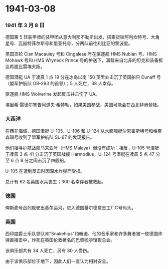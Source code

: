 # 1941-03-08

### 1941 年 3 月 8 日

德国第 5
轻装甲师的装甲团从意大利那不勒斯出发，搭乘货轮阿利坎特号、大角星号、瓦赫特菲尔斯号和里亚托号，分两队前往利比亚的黎波里。

英国货轮 Clan Macauley 号和 Cingalese 号在驱逐舰 HMS Nubian 号、HMS
Mohawk 号和 HMS Wryneck Prince
号的护送下，满载来自北非的坦克和装备抵达希腊比雷埃夫斯。

德国潜艇 UA 于凌晨 1 点 19 分在冰岛以南 150 英里处击沉了英国船只 Dunaff
号（盟军护航队 OB-293 的首领）；5 人死亡，38 人幸存。

驱逐舰 HMS Wolverine 发起反击并击伤了 UA。

埃里希·雷德尔警告阿道夫·希特勒，如果美国参战，美国可能会在西北非洲登陆。

### 大西洋

在西非海域，德国潜艇 U-105、U-106 和 U-124
从水面舰艇沙恩霍斯特号和格奈森瑙号收到了盟军护航队 SL-67 的发现报告。

他们搜寻护航战舰马来亚号（HMS Malaya）但没有成功；相反，U-105
号潜艇于凌晨 3 点 41 分击沉了英国战舰 Harmodius，U-124 号潜艇在凌晨 5 点
47 分至 6 点 8 分之间击沉了四艘船。

U-105 在遭到反击时因深水炸弹而受损。

总计有 62 名英国水兵丧生；300 名幸存者被救起。

### 德国

俾斯麦号战列舰驶出基尔运河，进入德国基尔德意志工厂C号码头。

### 英国

西印度爵士乐队领队肯"Snakehips"约翰逊、他的音乐家和许多舞者被一枚德国炸弹直接击中，炸死在英国伦敦著名的巴黎咖啡馆夜总会。

该俱乐部共有 34 人死亡，另有 80 人受伤。

由于该俱乐部位于地下，因此人们一直认为相对安全。